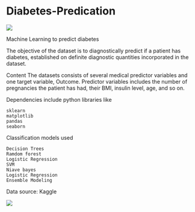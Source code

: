 # Diabetes-Predication

<img src="https://media.gettyimages.com/videos/closeup-woman-checking-blood-sugar-with-diabetes-using-a-blood-meter-video-id1216966362?s=640x640">

Machine Learning to predict diabetes

The objective of the dataset is to diagnostically predict if a patient has diabetes, established on definite diagnostic quantities incorporated in the dataset.

Content
The datasets consists of several medical predictor variables and one target variable, Outcome. Predictor variables includes the number of pregnancies the patient has had, their BMI, insulin level, age, and so on.

Dependencies include python libraries like 
```
sklearn
matplotlib
pandas
seaborn
```

Classification models used
```
Decision Trees
Ramdom forest
Logistic Regression
SVM
Niave bayes
Logistic Regression
Ensemble Modeling
```
Data source: Kaggle

<img src="https://lh3.googleusercontent.com/proxy/wwj3vXW3Pv2DDVRCjY4D1H6eGccQdJJeMzwsCHIKVFTHl5mIwpI7cnE-g9GX3rDFEc-j-66q8Jpfhb1Yk1sHK56B4PkbqmYxmxn5a5Cv_r90i_pXMjaibtb7hKmk">
